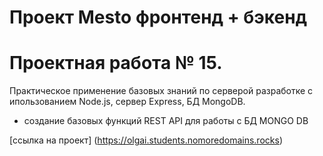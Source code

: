 # Проект Mesto фронтенд + бэкенд

# Проектная работа № 15. 

Практическое применение базовых знаний по серверой разработке с ипользованием Node.js, сервер Express, БД MongoDB.
 - создание базовых функций REST API для работы с БД MONGO DB


[ссылка на проект] (https://olgai.students.nomoredomains.rocks)





